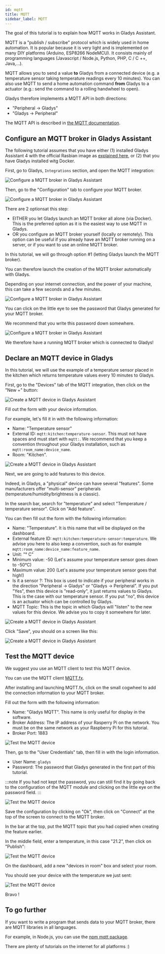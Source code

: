 ```yaml
---
id: mqtt
title: MQTT
sidebar_label: MQTT
---
```


The goal of this tutorial is to explain how MQTT works in Gladys Assistant.

MQTT is a "publish / subscribe" protocol which is widely used in home automation. It is popular because it is very light and is implemented on many DIY platforms (Arduino, ESP8266 NodeMCU). It consists mainly of programming languages (Javascript / Node.js, Python, PHP, C / C ++, Java,...).

MQTT allows you to send a value **to** Gladys from a connected device (e.g. a temperature sensor taking temperature readings every 10 minutes). You can also use MQTT to send a home automation command **from** Gladys to a actuator (e.g.: send the command to a rolling handwheel to open).

Gladys therefore implements a MQTT API in both directions:

- "Peripheral -> Gladys"
- "Gladys -> Peripheral"

The MQTT API is described in [the MQTT documentation](/docs/api/mqtt-api).

## Configure an MQTT broker in Gladys Assistant

The following tutorial assumes that you have either (1) installed Gladys Assistant 4 with the official Rasbian image as [explained here](/docs/), or (2) that you have Gladys installed witg Docker.

First, go to Gladys, `Integrations` section, and open the MQTT integration:

![Configure a MQTT broker in Gladys Assistant](../../static/img/docs/en/configuration/mqtt/configure-mqtt-broker-1.jpg)

Then, go to the "Configuration" tab to configure your MQTT broker.

![Configure a MQTT broker in Gladys Assistant](../../static/img/docs/en/configuration/mqtt/configure-mqtt-broker-2.jpg)

There are 2 optionsat this step:

- EITHER you let Gladys launch an MQTT broker all alone (via Docker). This is the preferred option as it is the easiest way to use MQTT in Gladys.
- OR you configure an MQTT broker yourself (locally or remotely). This option can be useful if you already have an MQTT broker running on a server, or if you want to use an online MQTT broker.

In this tutorial, we will go through option #1 (letting Gladys launch the MQTT broker).

You can therefore launch the creation of the MQTT broker automatically with Gladys.

Depending on your internet connection, and the power of your machine, this can take a few seconds and a few minutes.

![Configure a MQTT broker in Gladys Assistant](../../static/img/docs/en/configuration/mqtt/configure-mqtt-broker-3.jpg)

You can click on the little eye to see the password that Gladys generated for your MQTT broker.

We recommend that you write this password down somewhere.

![Configure a MQTT broker in Gladys Assistant](../../static/img/docs/en/configuration/mqtt/configure-mqtt-broker-4.jpg)

We therefore have a running MQTT broker which is connected to Gladys!

## Declare an MQTT device in Gladys

In this tutorial, we will use the example of a temperature sensor placed in the kitchen which returns temperature values every 10 minutes to Gladys.

First, go to the "Devices" tab of the MQTT integration, then click on the "New +" button:

![Create a MQTT device in Gladys Assistant](../../static/img/docs/en/configuration/mqtt/create-mqtt-device-1.jpg)

Fill out the form with your device information.

For example, let's fill it in with the following information:

- Name: "Temperature sensor"
- External ID: `mqtt:kitchen:temperature-sensor`. This must not have spaces and must start with `mqtt:`. We recommend that you keep a convention throughout your Gladys installation, such as `mqtt:room_name:device_name`.
- Room: "Kitchen".

![Create a MQTT device in Gladys Assistant](../../static/img/docs/en/configuration/mqtt/create-mqtt-device-2.jpg)

Next, we are going to add features to this device.

Indeed, in Gladys, a "physical" device can have several "features". Some manufacturers offer "multi-sensor" peripherals (temperature/humidity/brightness is a classic).

In the search bar, search for "temperature" and select "Temperature / temperature sensor". Click on "Add feature".

You can then fill out the form with the following information:

- Name: "Temperature". It is this name that will be displayed on the dashboard.
- External feature ID: `mqtt:kitchen:temperature-sensor:temperature`. We advise you here to also keep a convention, such as for example `mqtt:room_name:device_name:feature_name`.
- Unit: "° C"
- Minimum value: -50 (Let's assume your temperature sensor goes down to -50°C)
- Maximum value: 200 (Let's assume your temperature sensor goes that high!)
- Is it a sensor ?: This box is used to indicate if your peripheral works in the direction "Peripheral -> Gladys" or "Gladys -> Peripheral". If you put "Yes", then this device is "read-only", it just returns values to Gladys. This is the case with our temperature sensor. If you put "no", this device is an actuator which can be controlled by Gladys.
- MQTT Topic: This is the topic in which Gladys will "listen" to the new values for this device. We advise you to copy it somewhere for later.

![Create a MQTT device in Gladys Assistant](../../static/img/docs/en/configuration/mqtt/create-mqtt-device-3.jpg)

Click "Save", you should on a screen like this:

![Create a MQTT device in Gladys Assistant](../../static/img/docs/en/configuration/mqtt/create-mqtt-device-4.jpg)

## Test the MQTT device

We suggest you use an MQTT client to test this MQTT device.

You can use the MQTT client [MQTT.fx](https://mqttfx.jensd.de/).

After installing and launching MQTT.fx, click on the small cogwheel to add the connection information to your MQTT broker.

Fill out the form with the following information:

- Name: "Gladys MQTT". This name is only useful for display in the software.
- Broker Address: The IP address of your Rasperry Pi on the network. You must be on the same network as your Raspberry Pi for this tutorial.
- Broker Port: 1883

![Test the MQTT device](../../static/img/docs/en/configuration/mqtt/send-test-message-mqtt-1.jpg)

Then, go to the "User Credentials" tab, then fill in with the login information.

- User Name: `gladys`
- Password: The password that Gladys generated in the first part of this tutorial. 

:::note
If you had not kept the password, you can still find it by going back to the configuration of the MQTT module and clicking on the little eye on the password field.
:::

![Test the MQTT device](../../static/img/docs/en/configuration/mqtt/send-test-message-mqtt-2.jpg)

Save the configuration by clicking on "Ok", then click on "Connect" at the top of the screen to connect to the MQTT broker.

In the bar at the top, put the MQTT topic that you had copied when creating the feature earlier.

In the middle field, enter a temperature, in this case "21.2", then click on "Publish":

![Test the MQTT device](../../static/img/docs/en/configuration/mqtt/send-test-message-mqtt-3.jpg)

On the dashboard, add a new "devices in room" box and select your room.

You should see your device with the temperature we just sent:

![Test the MQTT device](../../static/img/docs/en/configuration/mqtt/send-test-message-mqtt-4.jpg)

Bravo !

## To go further

If you want to write a program that sends data to your MQTT broker, there are MQTT libraries in all languages.

For example, in Node.js, you can use the [npm mqtt package](https://www.npmjs.com/package/mqtt).

There are plenty of tutorials on the internet for all platforms :)